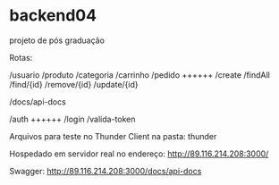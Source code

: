 # backend04
projeto de pós graduação

Rotas:

/usuario
/produto
/categoria
/carrinho
/pedido
++++++
            /create
            /findAll
            /find/{id}
            /remove/{id}
            /update/{id}

/docs/api-docs

/auth
++++++
            /login
            /valida-token

Arquivos para teste no Thunder Client na pasta: thunder

Hospedado em servidor real no endereço: http://89.116.214.208:3000/

Swagger: http://89.116.214.208:3000/docs/api-docs